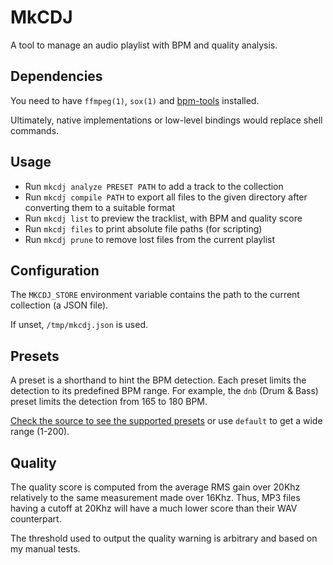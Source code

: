 # MkCDJ

A tool to manage an audio playlist with BPM and quality analysis.

## Dependencies

You need to have `ffmpeg(1)`, `sox(1)` and [bpm-tools](https://www.pogo.org.uk/~mark/bpm-tools) installed.

Ultimately, native implementations or low-level bindings would replace shell commands.

## Usage

- Run `mkcdj analyze PRESET PATH` to add a track to the collection
- Run `mkcdj compile PATH` to export all files to the given directory after converting them to a suitable format
- Run `mkcdj list` to preview the tracklist, with BPM and quality score
- Run `mkcdj files` to print absolute file paths (for scripting)
- Run `mkcdj prune` to remove lost files from the current playlist

## Configuration

The `MKCDJ_STORE` environment variable contains the path to the current collection (a JSON file).

If unset, `/tmp/mkcdj.json` is used.

## Presets

A preset is a shorthand to hint the BPM detection. Each preset limits the detection to its predefined BPM range.
For example, the `dnb` (Drum & Bass) preset limits the detection from 165 to 180 BPM.

[Check the source to see the supported presets](https://github.com/mzanibelli/mkcdj/blob/master/mkcdj.go) or use `default` to get a wide range (1-200).

## Quality

The quality score is computed from the average RMS gain over 20Khz relatively to the same measurement made over 16Khz.
Thus, MP3 files having a cutoff at 20Khz will have a much lower score than their WAV counterpart.

The threshold used to output the quality warning is arbitrary and based on my manual tests.
